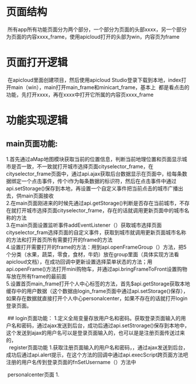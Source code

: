 # 页面结构
  所有app所有功能页面分为两个部分，一个部分为页面的头部xxxx，另一个部分为页面的内容xxxx_frame，使用apicloud打开的头部为win，内容页为frame
# 页面打开逻辑
  在apicloud里面创建项目，然后使用apicloud Studio登录下载到本地，index打开main（win），main打开main_frame和minicart_frame，基本上
  都是看点击的功能，先打开xxxx，再在xxxx中打开它所属的内容页xxxx_frame
# 功能实现逻辑
  ## main页面功能:
  1.首先通过aMap地图模块获取当前的位置信息，判断当前地理位置和页面显示城市是否一致，不一致就打开城市选择页面cityselector_frame，在cityselector_frame页面中，通过api.ajax获取后台数据显示在页面中，给每条数据绑定一个点击事件，传个i作为每条数据的标识符，然后在点击事件中通过api.setStorage()保存到本地，再设置一个自定义事件把当前点击的城市广播出去，供main页面接收</br>
  2.在main页面刚进来的时候先通过api.getStorage()判断是否存在当前城市，不存在就打开城市选择页面cityselector_frame，存在的话就调用更新页面中的城市名称的方法</br>
  3.在main页面设置监听事件addEventListener（）获取城市选择页面cityselector_fram选择页面的自定义事件，获取到城市就调用更新页面城市名称的方法和打开首页所有需要打开的frame的方法</br>
  4.设置打开需要打开的frame的方法：用到api.openFrameGroup（）方法，把5个分类（水果，蔬菜，零食，食材，牛奶）放在group里面（具体实现方法看apicloud文档），在成功回调中更新设置选择菜单状态的方法；用api.openFrame()方法打开mini购物车，并通过api.bringFrameToFront设置购物车放在所有frame的最前面</br>
  5.设置首页main_frame打开个人中心标签的方法，首先$api.getStorage获取本地缓存中的用户数据（这个数据由login_frame页面中通过api.setStorage()保存），如果存在数据就直接打开个人中心personalcenter，如果不存在的话就打开login登录页面。</br>
  
  ## login页面功能：
  1.定义全局变量存放用户名和密码。获取登录页面输入的用户名和密码，通过ajax发送到后台，成功后通过api.setStrorage()保存到本地中，这个发送到ajax的用户名可以是登录页面输入的，也可以是是注册页面传送过来的，</br>
  
  register页面功能
  1.获取注册页面输入的用户名和密码，，通过ajax发送到后台，成功后通过api.alert提示，在这个方法的回调中通过api.execScript跨页面方法吧注册的用户名传到登录页面的fnSetUsername（）方法中</br>
  
  personalcenter页面
  1.
